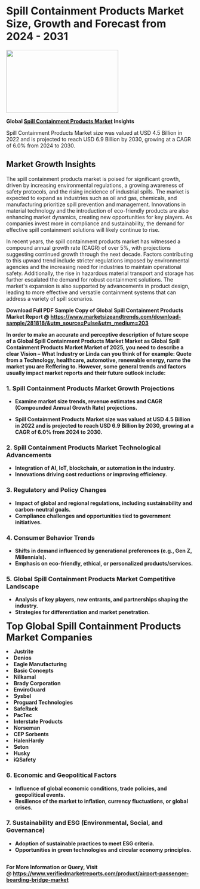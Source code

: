 <H1>Spill Containment Products Market Size, Growth and Forecast from 2024 - 2031</H1><img class="aligncenter size-medium wp-image-584254" src="https://thirdeyenews.in/wp-content/uploads/2024/09/Global-Market-Research-300x168.jpeg" alt="" width="300" height="168" /><p><strong>Global&nbsp;<a href="https://www.marketsizeandtrends.com/download-sample/281818/&amp;utm_source=Pulse&amp;utm_medium=203">Spill Containment Products Market</a> Insights</strong></p><p>Spill Containment Products Market size was valued at USD 4.5 Billion in 2022 and is projected to reach USD 6.9 Billion by 2030, growing at a CAGR of 6.0% from 2024 to 2030.</p><p><h2>Market Growth Insights</h2> <p>The spill containment products market is poised for significant growth, driven by increasing environmental regulations, a growing awareness of safety protocols, and the rising incidence of industrial spills. The market is expected to expand as industries such as oil and gas, chemicals, and manufacturing prioritize spill prevention and management. Innovations in material technology and the introduction of eco-friendly products are also enhancing market dynamics, creating new opportunities for key players. As companies invest more in compliance and sustainability, the demand for effective spill containment solutions will likely continue to rise.</p> <p><strong></strong></p> <p>In recent years, the spill containment products market has witnessed a compound annual growth rate (CAGR) of over 5%, with projections suggesting continued growth through the next decade. Factors contributing to this upward trend include stricter regulations imposed by environmental agencies and the increasing need for industries to maintain operational safety. Additionally, the rise in hazardous material transport and storage has further escalated the demand for robust containment solutions. The market's expansion is also supported by advancements in product design, leading to more effective and versatile containment systems that can address a variety of spill scenarios.</p> <p><strong></p><p><span class=""><strong>Download Full PDF Sample Copy of Global Spill Containment Products Market Report</strong> @ <a href="https://www.marketsizeandtrends.com/download-sample/281818/&amp;utm_source=Pulse&amp;utm_medium=203" target="_blank">https://www.marketsizeandtrends.com/download-sample/281818/&amp;utm_source=Pulse&amp;utm_medium=203</a></span></p><p>In order to make an accurate and perceptive description of future scope of a Global&nbsp;Spill Containment Products Market Market as Global&nbsp;Spill Containment Products Market Market of 2025, you need to describe a clear Vision &ndash; What Industry or Linda can you think of for example: Quote from a Technology, healthcare, automotive, renewable energy, name the market you are Reffering to. However, some general trends and factors usually impact market reports and their future outlook include:</p><h3>1.&nbsp;<strong>Spill Containment Products Market Growth Projections</strong></h3><ul><li>Examine market size trends, revenue estimates and CAGR (Compounded Annual Growth Rate) projections.</li><li><p>Spill Containment Products Market size was valued at USD 4.5 Billion in 2022 and is projected to reach USD 6.9 Billion by 2030, growing at a CAGR of 6.0% from 2024 to 2030.</p></li></ul><h3>2.&nbsp;<strong>Spill Containment Products Market Technological Advancements</strong></h3><ul><li>Integration of AI, IoT, blockchain, or automation in the industry.</li><li>Innovations driving cost reductions or improving efficiency.</li></ul><h3>3.&nbsp;<strong>Regulatory and Policy Changes</strong></h3><ul><li>Impact of global and regional regulations, including sustainability and carbon-neutral goals.</li><li>Compliance challenges and opportunities tied to government initiatives.</li></ul><h3>4.&nbsp;<strong>Consumer Behavior Trends</strong></h3><ul><li>Shifts in demand influenced by generational preferences (e.g., Gen Z, Millennials).</li><li>Emphasis on eco-friendly, ethical, or personalized products/services.</li></ul><h3>5.&nbsp;<strong>Global Spill Containment Products Market Competitive Landscape</strong></h3><ul><li>Analysis of key players, new entrants, and partnerships shaping the industry.</li><li>Strategies for differentiation and market penetration.</li></ul><p data-pm-slice="1 1 []"><span style="color: inherit; font-family: inherit; font-size: 25px;">Top Global Spill Containment Products Market Companies</span></p><div class="" data-test-id=""><p><li>Justrite</li><li> Denios</li><li> Eagle Manufacturing</li><li> Basic Concepts</li><li> Nilkamal</li><li> Brady Corporation</li><li> EnviroGuard</li><li> Sysbel</li><li> Proguard Technologies</li><li> SafeRack</li><li> PacTec</li><li> Interstate Products</li><li> Norseman</li><li> CEP Sorbents</li><li> HalenHardy</li><li> Seton</li><li> Husky</li><li> iQSafety</li></p></div><h3>6.&nbsp;<strong>Economic and Geopolitical Factors</strong></h3><ul><li>Influence of global economic conditions, trade policies, and geopolitical events.</li><li>Resilience of the market to inflation, currency fluctuations, or global crises.</li></ul><h3>7.&nbsp;<strong>Sustainability and ESG (Environmental, Social, and Governance)</strong></h3><ul><li>Adoption of sustainable practices to meet ESG criteria.</li><li>Opportunities in green technologies and circular economy principles.</li></ul><h2><strong style="font-size: 14px;">For More Information or Query, Visit @&nbsp;</strong><a style="background-color: #ffffff; font-size: 14px;" href="https://www.marketsizeandtrends.com/report/spill-containment-products-market/" target="_blank">https://www.verifiedmarketreports.com/product/airport-passenger-boarding-bridge-market</a></h2>
